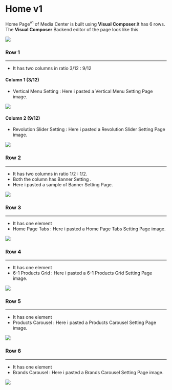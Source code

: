 # Home v1

Home Page<sup>v1</sup> of Media Center is built using **Visual Composer**.It has 6 rows. The **Visual Composer** Backend editor of the page look like this

![](https://raw.githubusercontent.com/ibndawood/mcwpdoc/master/assets/images/homev1.png)

### Row 1
---
* It has two columns in ratio 3/12 : 9/12

#### Column 1 (3/12)

* Vertical Menu Setting : Here i pasted a Vertical Menu Setting Page image.

![](https://raw.githubusercontent.com/ibndawood/mcwpdoc/master/assets/images/homev1-verticalMenu-setting.png)

#### Column 2 (9/12)

* Revolution Slider Setting : Here i pasted a Revolution Slider Setting Page image.

![](https://raw.githubusercontent.com/ibndawood/mcwpdoc/master/assets/images/homev1-revolution-slider-setting.png)

### Row 2
---
* It has two columns in ratio 1/2 : 1/2.
* Both the column has Banner Setting .
* Here i pasted a sample of Banner Setting Page.

![](https://raw.githubusercontent.com/ibndawood/mcwpdoc/master/assets/images/homev1-banner-setting.png)

### Row 3
---
* It has one element
* Home Page Tabs : Here i pasted a Home Page Tabs Setting Page image.

![](https://raw.githubusercontent.com/ibndawood/mcwpdoc/master/assets/images/homev1-homePgTab-setting.png)

### Row 4
---
* It has one element
* 6-1 Products Grid : Here i pasted a 6-1 Products Grid Setting Page image.

![](https://raw.githubusercontent.com/ibndawood/mcwpdoc/master/assets/images/vc-6-1-product-grid-setting.png)

### Row 5
---
* It has one element
* Products Carousel : Here i pasted a Products Carousel Setting Page image.

![](https://raw.githubusercontent.com/ibndawood/mcwpdoc/master/assets/images/vc-ProductsCarousel-setting..png)

### Row 6
---
* It has one element
* Brands Carousel : Here i pasted a Brands Carousel Setting Page image.

![](https://raw.githubusercontent.com/ibndawood/mcwpdoc/master/assets/images/vc-brand-carousel-settings.png)

